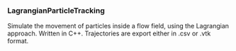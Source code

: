 ### LagrangianParticleTracking
Simulate the movement of particles inside a flow field, using the Lagrangian approach. Written in C++. Trajectories are export either in .csv or .vtk format.